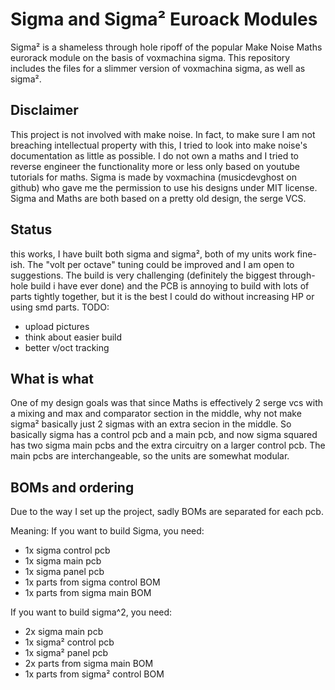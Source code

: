 # Sigma and Sigma² Euroack Modules

Sigma² is a shameless through hole ripoff of the popular Make Noise Maths eurorack module 
on the basis of voxmachina sigma. This repository includes the files for a slimmer version of 
voxmachina sigma, as well as sigma².

## Disclaimer
This project is not involved with make noise. 
In fact, to make sure I am not breaching intellectual 
property with this, I tried to look into make noise's documentation as little as possible.
I do not own a maths and I tried to reverse engineer the functionality more or less only based on
youtube tutorials for maths. 
Sigma is made by voxmachina (musicdevghost on github) who gave me the permission to use his designs
under MIT license. Sigma and Maths are both based on a pretty old design, the serge VCS.

## Status
this works, I have built both sigma and sigma², both of my units work fine-ish.
The "volt per octave" tuning could be improved and I am open to suggestions.
The build is very challenging (definitely the biggest through-hole build i have ever done)
and the PCB is annoying to build with lots of parts tightly together, but it is the best I could
do without increasing HP or using smd parts. 
TODO:
- upload pictures
- think about easier build
- better v/oct tracking

## What is what
One of my design goals was that since Maths is effectively 2 serge vcs with a mixing and 
max and comparator section in the middle, why not make sigma² basically just 2 sigmas with 
an extra secion in the middle. So basically sigma has a control pcb and a main pcb, and now
sigma squared has two sigma main pcbs and the extra circuitry on a larger control pcb.
The main pcbs are interchangeable, so the units are somewhat modular.

## BOMs and ordering
Due to the way I set up the project, sadly BOMs are separated for each pcb.

Meaning: If you want to build Sigma, you need:
- 1x sigma control pcb
- 1x sigma main pcb
- 1x sigma panel pcb
- 1x parts from sigma control BOM
- 1x parts from sigma main BOM

If you want to build sigma^2, you need:
- 2x sigma main pcb
- 1x sigma² control pcb
- 1x sigma² panel pcb
- 2x parts from sigma main BOM
- 1x parts from sigma² control BOM
